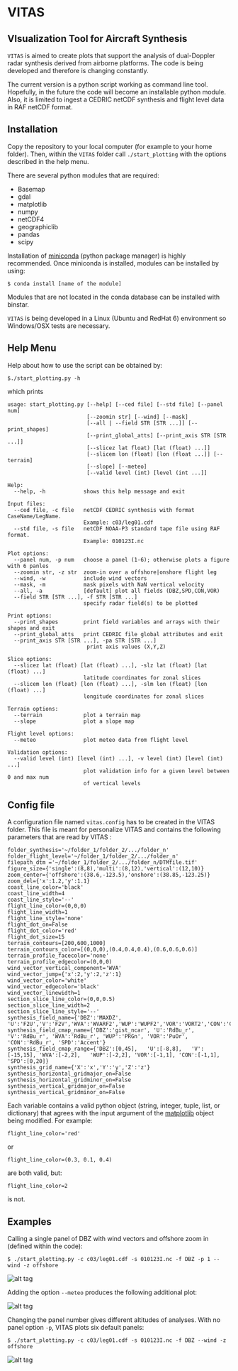 # VITAS
VIsualization Tool for Aircraft Synthesis
--------------------------------------------

`VITAS` is aimed to create plots that support the analysis
of dual-Doppler radar synthesis derived from airborne platforms. The code is being developed and therefore is changing constantly. 

The current version is a python script working as command line tool. Hopefully, in 
the future the code will become an installable python module. Also, it is limited to ingest a CEDRIC netCDF synthesis and flight level data in RAF netCDF format. 

Installation
----------------

Copy the repository to your local computer (for example to your home folder). Then, within the `VITAS` folder call `./start_plotting` with the options described in the help menu.

There are several python modules that are required:

- Basemap
- gdal
- matplotlib
- numpy
- netCDF4
- geographiclib
- pandas
- scipy

Installation of [miniconda](http://conda.pydata.org/miniconda.html) (python package manager) is highly recommended. Once miniconda is installed, modules can be installed by using:

```code
$ conda install [name of the module]
```

Modules that are not located in the conda database can be installed with binstar.

`VITAS` is being developed in a Linux (Ubuntu and RedHat 6) environment so Windows/OSX tests are necessary.


Help Menu
-----------------

Help about how to use the script can be obtained by:

```code
$./start_plotting.py -h
```
which prints
```code
usage: start_plotting.py [--help] [--ced file] [--std file] [--panel num]
                         [--zoomin str] [--wind] [--mask]
                         [--all | --field STR [STR ...]] [--print_shapes]
                         [--print_global_atts] [--print_axis STR [STR ...]]
                         [--slicez lat float) [lat (float) ...]]
                         [--slicem lon (float) [lon (float ...]] [--terrain]
                         [--slope] [--meteo]
                         [--valid level (int) [level (int ...]]

Help:
  --help, -h            shows this help message and exit

Input files:
  --ced file, -c file   netCDF CEDRIC synthesis with format CaseName/LegName.
                        Example: c03/leg01.cdf
  --std file, -s file   netCDF NOAA-P3 standard tape file using RAF format.
                        Example: 010123I.nc

Plot options:
  --panel num, -p num   choose a panel (1-6); otherwise plots a figure with 6 panles
  --zoomin str, -z str  zoom-in over a offshore|onshore flight leg
  --wind, -w            include wind vectors
  --mask, -m            mask pixels with NaN vertical velocity 
  --all, -a             [default] plot all fields (DBZ,SPD,CON,VOR)
  --field STR [STR ...], -f STR [STR ...]
                        specify radar field(s) to be plotted

Print options:
  --print_shapes        print field variables and arrays with their shapes and exit
  --print_global_atts   print CEDRIC file global attributes and exit
  --print_axis STR [STR ...], -pa STR [STR ...]
                         print axis values (X,Y,Z)

Slice options:
  --slicez lat (float) [lat (float) ...], -slz lat (float) [lat (float) ...]
                        latitude coordinates for zonal slices
  --slicem lon (float) [lon (float) ...], -slm lon (float) [lon (float) ...]
                        longitude coordinates for zonal slices

Terrain options:
  --terrain             plot a terrain map
  --slope               plot a slope map

Flight level options:
  --meteo               plot meteo data from flight level

Validation options:
  --valid level (int) [level (int) ...], -v level (int) [level (int) ...]
                        plot validation info for a given level between 0 and max num 
                        of vertical levels

```
Config file
--------

A configuration file named `vitas.config` has to be created in the VITAS folder. This file is meant for personalize VITAS and contains the following parameters that are read by VITAS :

```code
folder_synthesis='~/folder_1/folder_2/.../folder_n'
folder_flight_level='~/folder_1/folder_2/.../folder_n'
filepath_dtm ='~/folder_1/folder_2/.../folder_n/DTMfile.tif'
figure_size={'single':(8,8),'multi':(8,12),'vertical':(12,10)}
zoom_center={'offshore':(38.6,-123.5),'onshore':(38.85,-123.25)}
zoom_del={'x':1.2,'y':1.1}
coast_line_color='black'
coast_line_width=4
coast_line_style='--'
flight_line_color=(0,0,0)
flight_line_width=1
flight_line_style='none'
flight_dot_on=False
flight_dot_color='red'
flight_dot_size=15
terrain_contours=[200,600,1000]
terrain_contours_color=[(0,0,0),(0.4,0.4,0.4),(0.6,0.6,0.6)]
terrain_profile_facecolor='none'
terrain_profile_edgecolor=(0,0,0)
wind_vector_vertical_component='WVA'
wind_vector_jump={'x':2,'y':2,'z':1}
wind_vector_color='white'
wind_vector_edgecolor='black'
wind_vector_linewidth=1
section_slice_line_color=(0,0,0.5)
section_slice_line_width=2
section_slice_line_style='--'
synthesis_field_name={'DBZ':'MAXDZ', 'U':'F2U','V':'F2V','WVA':'WVARF2','WUP':'WUPF2','VOR':'VORT2','CON':'CONM2'}
synthesis_field_cmap_name={'DBZ':'gist_ncar', 'U':'RdBu_r', 'V':'RdBu_r', 'WVA':'RdBu_r', 'WUP':'PRGn', 'VOR':'PuOr', 'CON':'RdBu_r', 'SPD':'Accent'}
synthesis_field_cmap_range={'DBZ':[0,45],   'U':[-8,8],   'V':[-15,15], 'WVA':[-2,2],   'WUP':[-2,2], 'VOR':[-1,1], 'CON':[-1,1],   'SPD':[0,20]}
synthesis_grid_name={'X':'x','Y':'y','Z':'z'}
synthesis_horizontal_gridmajor_on=False
synthesis_horizontal_gridminor_on=False
synthesis_vertical_gridmajor_on=False
synthesis_vertical_gridminor_on=False
```
Each variable contains a valid python object (string, integer, tuple, list, or dictionary) that agrees with the input argument of the [matplotlib](http://matplotlib.org) object being modified. For example:

```code
flight_line_color='red'
```
or 
```code
flight_line_color=(0.3, 0.1, 0.4)
```
are both valid, but:

```code
flight_line_color=2
```

is not.


Examples
--------

Calling a single panel of DBZ with wind vectors and offshore zoom in (defined within the code):

```code
$ ./start_plotting.py -c c03/leg01.cdf -s 010123I.nc -f DBZ -p 1 --wind -z offshore
```
![alt tag](https://github.com/rvalenzuelar/vitas/blob/master/figure_example1.png)

Adding the option `--meteo` produces the following additional plot:

![alt tag](https://github.com/rvalenzuelar/vitas/blob/master/figure_example2.png)

Changing the panel number gives different altitudes of analyses. With no panel option `-p`, VITAS plots six default panels:

```code
$ ./start_plotting.py -c c03/leg01.cdf -s 010123I.nc -f DBZ --wind -z offshore
```
![alt tag](https://github.com/rvalenzuelar/vitas/blob/master/figure_example3.png)

